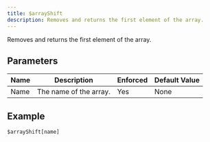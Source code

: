 ```yaml
---
title: $arrayShift
description: Removes and returns the first element of the array.
---
```


Removes and returns the first element of the array.
## Parameters
| Name |      Description       | Enforced | Default Value |
|------|------------------------|----------|---------------|
| Name | The name of the array. | Yes      | None          |
## Example
```eats
$arrayShift[name]
```